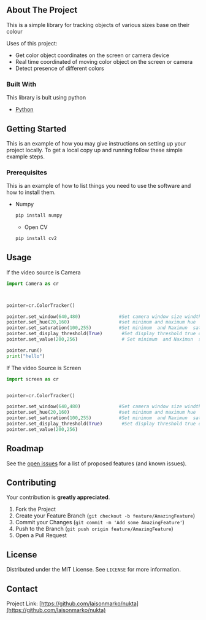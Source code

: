 

## About The Project

This is a simple library for tracking objects of various sizes base on their colour

Uses of this project:
* Get color object coordinates on the screen or camera device  
* Real time coordinated of moving color object on the screen or camera
* Detect presence of different colors 



### Built With

This library is bult using python
* [Python](https://python.com)



## Getting Started

This is an example of how you may give instructions on setting up your project locally.
To get a local copy up and running follow these simple example steps.

### Prerequisites

This is an example of how to list things you need to use the software and how to install them.
* Numpy
  ```sh
  pip install numpy
  ```
  * Open CV
   ```sh
  pip install cv2
  ```


## Usage

If the video source is Camera 

```py
import Camera as cr



pointer=cr.ColorTracker()

pointer.set_window(640,480)              #Set camera window size windth and Height default 640 ,480
pointer.set_hue(20,160)                  #set minimum and maximum hue  default  hue_min=20, hue_max=160
pointer.set_saturation(100,255)  	     #Set minimum  and Naximun  saturation default sat_min=100, sat_max=255
pointer.set_display_threshold(True)	      #Set display threshold true of false
pointer.set_value(200,256)				  # Set minimum  and Naximun  saturation values val_min=200, val_max=256

pointer.run()
print("hello")
```



If The video Source is Screen 

```py
import screen as cr


pointer=cr.ColorTracker()

pointer.set_window(640,480)              #Set camera window size windth and Height default 640 ,480
pointer.set_hue(20,160)                  #set minimum and maximum hue  default  hue_min=20, hue_max=160
pointer.set_saturation(100,255)  	     #Set minimum  and Naximun  saturation default sat_min=100, sat_max=255
pointer.set_display_threshold(True)	      #Set display threshold true of false
pointer.set_value(200,256)
```





## Roadmap

See the [open issues](https://github.com/laisonmarko/nukta/issues) for a list of proposed features (and known issues).



## Contributing

Your contribution is  **greatly appreciated**.

1. Fork the Project
2. Create your Feature Branch (`git checkout -b feature/AmazingFeature`)
3. Commit your Changes (`git commit -m 'Add some AmazingFeature'`)
4. Push to the Branch (`git push origin feature/AmazingFeature`)
5. Open a Pull Request

## License

Distributed under the MIT License. See `LICENSE` for more information.



## Contact


Project Link: [https://github.com/laisonmarko/nukta](https://github.com/laisonmarko/nukta)




